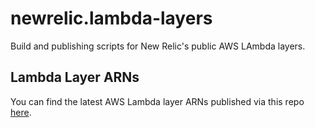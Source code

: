 # newrelic.lambda-layers

Build and publishing scripts for New Relic's public AWS LAmbda layers.

## Lambda Layer ARNs

You can find the latest AWS Lambda layer ARNs published via this repo [here](https://nr-layers.iopipe.com).
